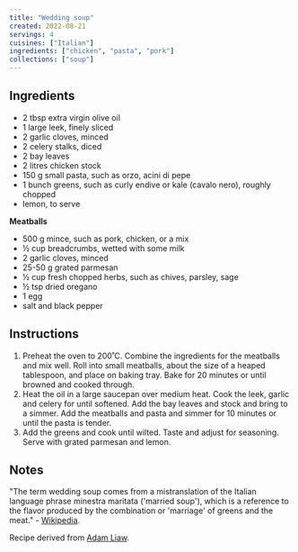 ```yaml
---
title: "Wedding soup"
created: 2022-08-21
servings: 4
cuisines: ["Italian"]
ingredients: ["chicken", "pasta", "pork"]
collections: ["soup"]
---
```


## Ingredients

- 2 tbsp extra virgin olive oil
- 1 large leek, finely sliced
- 2 garlic cloves, minced
- 2 celery stalks, diced
- 2 bay leaves
- 2 litres chicken stock
- 150 g small pasta, such as orzo, acini di pepe
- 1 bunch greens, such as curly endive or kale (cavalo nero), roughly chopped
- lemon, to serve

**Meatballs**

- 500 g mince, such as pork, chicken, or a mix
- ½ cup breadcrumbs, wetted with some milk
- 2 garlic cloves, minced
- 25-50 g grated parmesan
- ½ cup fresh chopped herbs, such as chives, parsley, sage
- ½ tsp dried oregano
- 1 egg
- salt and black pepper

## Instructions

1. Preheat the oven to 200˚C. Combine the ingredients for the meatballs and mix well. Roll into small meatballs, about the size of a heaped tablespoon, and place on baking tray. Bake for 20 minutes or until browned and cooked through.
2. Heat the oil in a large saucepan over medium heat. Cook the leek, garlic and celery for until softened. Add the bay leaves and stock and bring to a simmer. Add the meatballs and pasta and simmer for 10 minutes or until the pasta is tender.
3. Add the greens and cook until wilted. Taste and adjust for seasoning. Serve with grated parmesan and lemon.

## Notes

"The term wedding soup comes from a mistranslation of the Italian language phrase minestra maritata ('married soup'), which is a reference to the flavor produced by the combination or 'marriage' of greens and the meat." - [Wikipedia](https://en.wikipedia.org/wiki/Wedding_soup).

Recipe derived from [Adam Liaw](https://www.sbs.com.au/food/recipes/happy-marriage-soup).
